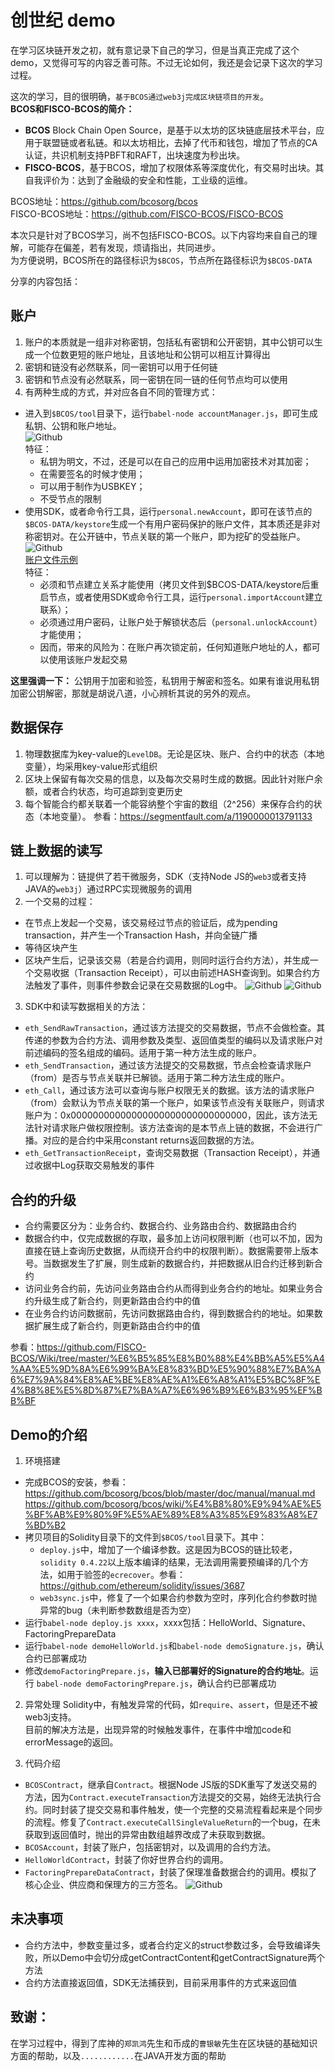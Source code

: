 # 创世纪 demo
在学习区块链开发之初，就有意记录下自己的学习，但是当真正完成了这个demo，又觉得可写的内容乏善可陈。不过无论如何，我还是会记录下这次的学习过程。

这次的学习，目的很明确，`基于BCOS通过web3j完成区块链项目的开发`。<br/>
**BCOS和FISCO-BCOS的简介：**<br/>
- **BCOS** Block Chain Open Source，是基于以太坊的区块链底层技术平台，应用于联盟链或者私链。和以太坊相比，去掉了代币和钱包，增加了节点的CA认证，共识机制支持PBFT和RAFT，出块速度为秒出块。
- **FISCO-BCOS**，基于BCOS，增加了权限体系等深度优化，有交易时出块。其自我评价为：达到了金融级的安全和性能，工业级的运维。<br/>

BCOS地址：https://github.com/bcosorg/bcos <br/>
FISCO-BCOS地址：https://github.com/FISCO-BCOS/FISCO-BCOS

本次只是针对了BCOS学习，尚不包括FISCO-BCOS。以下内容均来自自己的理解，可能存在偏差，若有发现，烦请指出，共同进步。<br/>
为方便说明，BCOS所在的路径标识为`$BCOS`，节点所在路径标识为`$BCOS-DATA`

分享的内容包括：
## 账户
1. 账户的本质就是一组非对称密钥，包括私有密钥和公开密钥，其中公钥可以生成一个位数更短的账户地址，且该地址和公钥可以相互计算得出
2. 密钥和链没有必然联系，同一密钥可以用于任何链
3. 密钥和节点没有必然联系，同一密钥在同一链的任何节点均可以使用
4. 有两种生成的方式，并对应各自不同的管理方式：<br/>
  - 进入到`$BCOS/tool`目录下，运行`babel-node accountManager.js`，即可生成私钥、公钥和账户地址。<br/>
  ![Github](https://raw.githubusercontent.com/bluecryolite/genesis/master/doc/images/02account.png) <br/>
        特征：
    - 私钥为明文，不过，还是可以在自己的应用中运用加密技术对其加密；
    - 在需要签名的时候才使用；
    - 可以用于制作为USBKEY；
    - 不受节点的限制
  - 使用SDK，或者命令行工具，运行`personal.newAccount`，即可在该节点的`$BCOS-DATA/keystore`生成一个有用户密码保护的账户文件，其本质还是非对称密钥对。在公开链中，节点关联的第一个账户，即为挖矿的受益账户。<br/>
  ![Github](https://raw.githubusercontent.com/bluecryolite/genesis/master/doc/images/03account.png) <br/>
  [账户文件示例](https://raw.githubusercontent.com/bluecryolite/genesis/master/doc/images/account.json) <br/>
        特征：
    - 必须和节点建立关系才能使用（拷贝文件到$BCOS-DATA/keystore后重启节点，或者使用SDK或命令行工具，运行`personal.importAccount`建立联系）；
    - 必须通过用户密码，让账户处于解锁状态后（`personal.unlockAccount`）才能使用；
    - 因而，带来的风险为：在账户再次锁定前，任何知道账户地址的人，都可以使用该账户发起交易

**这里强调一下：** 公钥用于加密和验签，私钥用于解密和签名。如果有谁说用私钥加密公钥解密，那就是胡说八道，小心辨析其说的另外的观点。

## 数据保存
1. 物理数据库为key-value的`LevelDB`。无论是区块、账户、合约中的状态（本地变量），均采用key-value形式组织
2. 区块上保留有每次交易的信息，以及每次交易时生成的数据。因此针对账户余额，或者合约状态，均可追踪到变更历史
3. 每个智能合约都关联着一个能容纳整个宇宙的数组（2^256）来保存合约的状态（本地变量）。 参看：https://segmentfault.com/a/1190000013791133

## 链上数据的读写
1. 可以理解为：链提供了若干微服务，SDK（支持Node JS的`web3`或者支持JAVA的`web3j`）通过RPC实现微服务的调用
2. 一个交易的过程：
  - 在节点上发起一个交易，该交易经过节点的验证后，成为pending transaction，并产生一个Transaction Hash，并向全链广播
  - 等待区块产生
  - 区块产生后，记录该交易（若是合约调用，则同时运行合约方法），并生成一个交易收据（Transaction Receipt），可以由前述HASH查询到。如果合约方法触发了事件，则事件参数会记录在交易数据的Log中。
  ![Github](https://raw.githubusercontent.com/bluecryolite/genesis/master/doc/images/04transaction.png)
  ![Github](https://raw.githubusercontent.com/bluecryolite/genesis/master/doc/images/05log.png)

3. SDK中和读写数据相关的方法：
  - `eth_SendRawTransaction`，通过该方法提交的交易数据，节点不会做检查。其传递的参数为合约方法、调用参数及类型、返回值类型的编码以及请求账户对前述编码的签名组成的编码。适用于第一种方法生成的账户。
  - `eth_SendTransaction`，通过该方法提交的交易数据，节点会检查请求账户（from）是否与节点关联并已解锁。适用于第二种方法生成的账户。
  - `eth_Call`，通过该方法可以查询与账户权限无关的数据。该方法的请求账户（from）会默认为节点关联的第一个账户，如果该节点没有关联账户，则请求账户为：0x00000000000000000000000000000000，因此，该方法无法针对请求账户做权限控制。该方法查询的是本节点上链的数据，不会进行广播。对应的是合约中采用constant returns返回数据的方法。
  - `eth_GetTransactionReceipt`，查询交易数据（Transaction Receipt），并通过收据中Log获取交易触发的事件

## 合约的升级
  - 合约需要区分为：业务合约、数据合约、业务路由合约、数据路由合约
  - 数据合约中，仅完成数据的存取，最多加上访问权限判断（也可以不加，因为直接在链上查询历史数据，从而绕开合约中的权限判断）。数据需要带上版本号。当数据发生了扩展，则生成新的数据合约，并把数据从旧合约迁移到新合约
  - 访问业务合约前，先访问业务路由合约从而得到业务合约的地址。如果业务合约升级生成了新合约，则更新路由合约中的值
  - 在业务合约访问数据前，先访问数据路由合约，得到数据合约的地址。如果数据扩展生成了新合约，则更新路由合约中的值

参看：https://github.com/FISCO-BCOS/Wiki/tree/master/%E6%B5%85%E8%B0%88%E4%BB%A5%E5%A4%AA%E5%9D%8A%E6%99%BA%E8%83%BD%E5%90%88%E7%BA%A6%E7%9A%84%E8%AE%BE%E8%AE%A1%E6%A8%A1%E5%BC%8F%E4%B8%8E%E5%8D%87%E7%BA%A7%E6%96%B9%E6%B3%95%EF%BB%BF

## Demo的介绍
1. 环境搭建
  - 完成BCOS的安装，参看：<br/>
        https://github.com/bcosorg/bcos/blob/master/doc/manual/manual.md </br>
        https://github.com/bcosorg/bcos/wiki/%E4%B8%80%E9%94%AE%E5%BF%AB%E9%80%9F%E5%AE%89%E8%A3%85%E9%83%A8%E7%BD%B2 <br/>
  - 拷贝项目的Solidity目录下的文件到`$BCOS/tool`目录下。其中：
    - `deploy.js`中，增加了一个编译参数。这是因为BCOS的链比较老，`solidity 0.4.22`以上版本编译的结果，无法调用需要预编译的几个方法，如用于验签的`ecrecover`。参看：https://github.com/ethereum/solidity/issues/3687
    - `web3sync.js`中，修复了一个如果合约参数为空时，序列化合约参数时抛异常的bug（未判断参数数组是否为空）
  - 运行`babel-node deploy.js xxxx`，xxxx包括：HelloWorld、Signature、FactoringPrepareData 
  - 运行`babel-node demoHelloWorld.js`和`babel-node demoSignature.js`，确认合约已部署成功
  - 修改`demoFactoringPrepare.js`，**输入已部署好的Signature的合约地址**。运行 `babel-node demoFactoringPrepare.js`，确认合约已部署成功

2. 异常处理
   Solidity中，有触发异常的代码，如`require`、`assert`，但是还不被web3j支持。<br/>
   目前的解决方法是，出现异常的时候触发事件，在事件中增加code和errorMessage的返回。

3. 代码介绍
  - `BCOSContract`，继承自`Contract`。根据Node JS版的SDK重写了发送交易的方法，因为`Contract.executeTransaction`方法提交的交易，始终无法执行合约。同时封装了提交交易和事件触发，使一个完整的交易流程看起来是个同步的流程。修复了`Contract.executeCallSingleValueReturn`的一个bug，在未获取到返回值时，抛出的异常由数组越界改成了未获取到数据。
  - `BCOSAccount`，封装了账户，包括密钥对，以及调用的合约方法。
  - `HelloWorldContract`，封装了你好世界合约的调用。
  - `FactoringPrepareDataContract`，封装了保理准备数据合约的调用。模拟了核心企业、供应商和保理方的三方签名。
  ![Github](https://raw.githubusercontent.com/bluecryolite/genesis/master/doc/images/01home.png)

## 未决事项
  - 合约方法中，参数变量过多，或者合约定义的struct参数过多，会导致编译失败，所以Demo中会切分成getContractContent和getContractSignature两个方法
  - 合约方法直接返回值，SDK无法捕获到，目前采用事件的方式来返回值

## 致谢：
在学习过程中，得到了库神的`郑凯鸿`先生和币成的`曹银敏`先生在区块链的基础知识方面的帮助，以及`............`在JAVA开发方面的帮助
